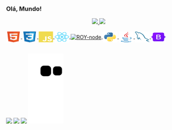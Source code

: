 ### Olá, Mundo!
<div align="center">
  <a href="https://github.com/evertonROY">
  <img height="180em" src="https://github-readme-stats.vercel.app/api?username=evertonROY&show_icons=true&theme=omni&include_all_commits=true&count_private=true"/>
  <img height="180em" src="https://github-readme-stats.vercel.app/api/top-langs/?username=evertonROY&layout=compact&langs_count=7&theme=omni"/>
</div>
<div style="display: inline_block"><br>
  <img align="center" alt="ROY-HTML" height="30" width="40" src="https://raw.githubusercontent.com/devicons/devicon/master/icons/html5/html5-original.svg">
  <img align="center" alt="ROY-CSS" height="30" width="40" src="https://raw.githubusercontent.com/devicons/devicon/master/icons/css3/css3-original.svg">
  <img align="center" alt="ROY-Js" height="30" width="40" src="https://raw.githubusercontent.com/devicons/devicon/master/icons/javascript/javascript-plain.svg">
  <img align="center" alt="ROY-React" height="30" width="40" src="https://raw.githubusercontent.com/devicons/devicon/master/icons/react/react-original.svg">
  <img align="center" alt="ROY-node" height="30" width="40"  src="https://cdn.jsdelivr.net/gh/devicons/devicon/icons/nodejs/nodejs-plain.svg">
  <img align="center" alt="ROY-Python" height="30" width="40" src="https://raw.githubusercontent.com/devicons/devicon/master/icons/python/python-original.svg">
  <img align="center" alt="ROY-Python" height="30" width="40" src="https://raw.githubusercontent.com/devicons/devicon/master/icons/java/java-original.svg">
  <img align="center" alt="ROY-Python" height="30" width="40" src="https://raw.githubusercontent.com/devicons/devicon/master/icons/mysql/mysql-original.svg">
  <img align="center" alt="ROY-Python" height="30" width="40" src="https://raw.githubusercontent.com/devicons/devicon/master/icons/bootstrap/bootstrap-original.svg">
</div>
  
 ##
  

  <a href="https://www.linkedin.com/in/evertonRoy" target="_blank"><img src="https://img.shields.io/badge/-LinkedIn-%230077B5?style=for-the-badge&logo=linkedin&logoColor=white" target="_blank"></a> 
    <a href = "mailto:evertonsantosld@hotmail.com"><img src="https://img.shields.io/badge/-Gmail-%23333?style=for-the-badge&logo=gmail&logoColor=white" target="_blank"></a>
<a href="https://t.me/Eurobot2" target="_blank"><img src="https://img.shields.io/badge/Telegram-2CA5E0?style=for-the-badge&logo=telegram&logoColor=white"></a>
![Snake animation](https://github.com/evertonROY/evertonROY/blob/output/github-contribution-grid-snake.svg)
